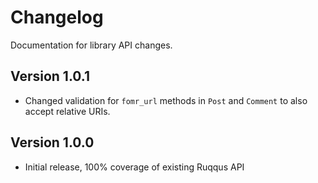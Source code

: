# Changelog

Documentation for library API changes.

## Version 1.0.1

* Changed validation for `fomr_url` methods in `Post` and `Comment` to also accept relative URIs.

## Version 1.0.0

* Initial release, 100% coverage of existing Ruqqus API